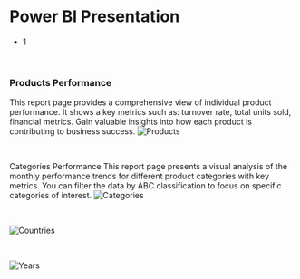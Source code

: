 # Power BI Presentation
- 1

<br>

### Products Performance
This report page provides a comprehensive view of individual product performance. It shows a key metrics such as: turnover rate, total units sold, financial metrics. Gain valuable insights into how each product is contributing to business success.
![Products](https://github.com/gnoevoy/Inventory_Management_Analysis/assets/43414592/d232c5d4-6a74-4e59-ac0e-d542511754dc)

<br>

Categories Performance
This report page presents a visual analysis of the monthly performance trends for different product categories with key metrics. You can filter the data by ABC classification to focus on specific categories of interest.
![Categories](https://github.com/gnoevoy/Inventory_Management_Analysis/assets/43414592/eaef083c-1334-4423-843b-cf6ad4244f3a)

<br>

![Countries](https://github.com/gnoevoy/Inventory_Management_Analysis/assets/43414592/b9af7da8-49d7-42d7-b444-d671f8a45678)

<br>

![Years](https://github.com/gnoevoy/Inventory_Management_Analysis/assets/43414592/7478ff0a-1ec7-4090-878c-8179139a25fc)

